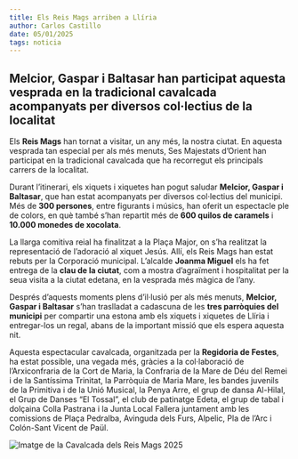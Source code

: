 ```yaml
---
title: Els Reis Mags arriben a Llíria
author: Carlos Castillo
date: 05/01/2025
tags: noticia
---
```


## Melcior, Gaspar i Baltasar han participat aquesta vesprada en la tradicional cavalcada acompanyats per diversos col·lectius de la localitat

Els **Reis Mags** han tornat a visitar, un any més, la nostra ciutat. En aquesta vesprada tan especial per als més menuts, Ses Majestats d’Orient han participat en la tradicional cavalcada que ha recorregut els principals carrers de la localitat.

Durant l’itinerari, els xiquets i xiquetes han pogut saludar **Melcior, Gaspar i Baltasar**, que han estat acompanyats per diversos col·lectius del municipi. Més de **300 persones**, entre figurants i músics, han oferit un espectacle ple de colors, en què també s’han repartit més de **600 quilos de caramels** i **10.000 monedes de xocolata**.

La llarga comitiva reial ha finalitzat a la Plaça Major, on s’ha realitzat la representació de l’adoració al xiquet Jesús. Allí, els Reis Mags han estat rebuts per la Corporació municipal. L’alcalde **Joanma Miguel** els ha fet entrega de la **clau de la ciutat**, com a mostra d’agraïment i hospitalitat per la seua visita a la ciutat edetana, en la vesprada més màgica de l’any.

Després d’aquests moments plens d’il·lusió per als més menuts, **Melcior, Gaspar i Baltasar** s’han traslladat a cadascuna de les **tres parròquies del municipi** per compartir una estona amb els xiquets i xiquetes de Llíria i entregar-los un regal, abans de la important missió que els espera aquesta nit.

Aquesta espectacular cavalcada, organitzada per la **Regidoria de Festes**, ha estat possible, una vegada més, gràcies a la col·laboració de l’Arxiconfraria de la Cort de Maria, la Confraria de la Mare de Déu del Remei i de la Santíssima Trinitat, la Parròquia de Maria Mare, les bandes juvenils de la Primitiva i de la Unió Musical, la Penya Arre, el grup de dansa Al-Hilal, el Grup de Danses “El Tossal”, el club de patinatge Edeta, el grup de tabal i dolçaina Colla Pastrana i la Junta Local Fallera juntament amb les comissions de Plaça Pedralba, Avinguda dels Furs, Alpelic, Pla de l’Arc i Colón-Sant Vicent de Paül.

![Imatge de la Cavalcada dels Reis Mags 2025](/assets/continguts/recursos/20250107-cabalgata-reyes-magos.jpg "Imatge de la Cavalcada dels Reis Mags 2025")



